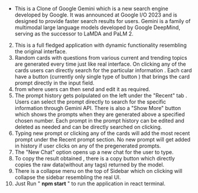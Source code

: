 * This is a Clone of Google Gemini which is a new search engine developed by Google. It was announced at Google I/O 2023 and is designed to provide faster search results for users. Gemini is a family of multimodal large language models developed by Google DeepMind, serving as the successor to LaMDA and PaLM 2.
2. This is a full fledged application with dynamic functionality resembling the original interface. 
3. Random cards with questions from various current and trending topics are generated every time just like real interface. On clicking any of the cards users can directly search for the particular information . Each card have a button (currently only single type of button ) that brings the card prompt directly in the input field.
4. from where users can then  send and edit it as required.
5. The prompt history gets polpulated on the left under the "Recent" tab . Users can select the prompt directly to search for the specific information through Gemini API. There is also a "Show More" button which shows the prompts when they are generated above a specified chosen number. Each prompt in the prompt history can be edited and deleted as needed and can be directly searched on clicking.
6. Typing new prompt or clicking any of the cards will add the most recent prompt under the Recent prompt section. No new prompt will get added in history if user clicks on any of the pregenerated prompts.
7. The "New Chat" option opens up a new chat for the user to type.
8. To copy the result obtained ,  there is a copy button which directly copies the raw data(without any tags) returned by the model.
9. There is a collapse menu on the top of Sidebar which on clicking will collapse the sidebar resembling the real UI.
10. Just Run " **npm start** " to run the application in react terminal.

